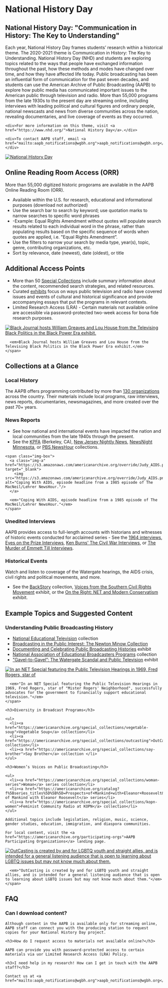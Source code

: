 # National History Day

<div class="row">
  <div class="col-md-12">
    <h2>
      National History Day: "Communication in History: The Key to Understanding"
    </h2>
  </div>

</div>

<div class="row">

  <div class="col-md-6">
    Each year, National History Day frames students’ research within a historical theme. The 2020-2021 theme is Communication in History: The Key to Understanding. National History Day (NHD) and students are exploring topics related to the ways that people have exchanged information throughout the past, how these methods and modes have changed over time, and how they have affected life today. Public broadcasting has been an influential form of communication for the past seven decades, and students can use the American Archive of Public Broadcasting (AAPB) to explore how public media has communicated important issues to the American public through television and radio. More than 55,000 programs from the late 1930s to the present day are streaming online, including interviews with leading political and cultural figures and ordinary people, national newscasts and news from diverse communities across the nation, revealing documentaries, and live coverage of events as they occurred.

    <div>For more information on this theme, visit <a href="https://www.nhd.org/">National History Day</a>.</div>
    
    <div>To contact AAPB staff, email <a href="mailto:aapb_notifications@wgbh.org">aapb_notifications@wgbh.org</a></div>
  </div>

  <div class="col-md-6">
    <a class="img-a" href="https://s3.amazonaws.com/americanarchive.org/exhibits/black_power/b_greaves_and_house_option_2.png" target="_blank">
      <img src="https://s3.amazonaws.com/americanarchive.org/override/NHD_2021ThemeLogo_colorbg.png" alt="National History Day">
    </a>
  </div>
</div>

<div class="row">

  <div class="col-md-12">
    <h2>
      Online Reading Room Access (ORR)
    </h2>
  </div>
</div>


<div class="row">
  <div class="col-md-12">
    More than 55,000 digitized historic progorams are available in the AAPB Online Reading Room (ORR). 
  </div>
</div>

<div class="row">
  <div class="col-md-12">
    <ul>
      <li>Available within the U.S. for research, educational and informational purposes (download not authorized)</li>
      <li>Use the search bar to search by keyword; use quotation marks to narrow searches to specific word phrases</li>
      <li>-Example: Equal Rights Amendment without quotes will populate search results related to each individual word in the phrase, rather than populating results based on the specific sequence of words when quotes are applied, i.e. "Equal Rights Amendment”.</li>
      <li>Use the filters to narrow your search by media type, year(s), topic, genre, contributing organizations, etc.</li>
      <li>Sort by relevance, date (newest), date (oldest), or title</li>
    </ul>
  </div>
</div>


<div class="row">
  <div class="col-md-12">
    <h2>Additional Access Points</h2>
  </div>
</div>

<div class="row">
  <div class="col-md-6">
    <ul>
      <li>More than 50 <a href="https://americanarchive.org/special_collections">Special Collections</a> include summary information about the content, recommended search strategies, and related resources.</li>
      <li>Curated <a href="https://americanarchive.org/exhibits">exhibits</a> focus on ways public television and radio have covered issues and events of cultural and historical significance and provide accompanying essays that put the programs in relevant contexts.</li>
      <li>Limited Research Access (LRA) - Certain materials not available online are accessible via password-protected two-week access for bona fide research purposes.</li>
    </ul>
  </div>

  <div class="col-md-6">
    <span class="img-box">
      <a class="img-a" href="https://s3.amazonaws.com/americanarchive.org/exhibits/black_power/b_greaves_and_house_option_2.png" target="_blank">
        <img src="https://s3.amazonaws.com/americanarchive.org/exhibits/black_power/b_greaves_and_house_option_2.png" alt="Black Journal hosts William Greaves and Lou House from the Televising Black Politics in the Black Power Era exhibit." />
      </a>

      <em>Black Journal hosts William Greaves and Lou House from the Televising Black Politics in the Black Power Era exhibit.</em>
    </span>

  </div>
</div>

<div class="row">
  <div class="col-md-12">
    <h2>Collections at a Glance</h2>
  </div>
</div>

<div class="row">
  <div class="col-md-12">
    <h3>Local History</h3>
  </div>
</div>  


<div class="row">
  <div class="col-md-12">
    The AAPB offers programming contributed by more than <a href="https://americanarchive.org/participating-orgs">130 organizations</a> across the country. Their materials include local programs, raw interviews, news reports, documentaries, newsmagazines, and more created over the past 70+ years.
  </div>
</div>

<div class="row">
  <div class="col-md-12">
    <h3>News Reports</h3>
  </div>
</div>

<div class="row">
  <div class="col-md-6">
    <ul>
      <li>See how national and international events have impacted the nation and local communities from the late 1940s through the present.</li>
      <li>See the <a href="https://americanarchive.org/catalog?f%5Baccess_types%5D%5B%5D=online&f%5Bcontributing_organizations%5D%5B%5D=Pacifica+Radio+Archives+%28CA%29">KPFA</a> (Berkeley, CA), <a href="https://americanarchive.org/catalog?f%5Bseries_titles%5D%5B%5D=New+Jersey+Nightly+News&f%5Baccess_types%5D%5B%5D=online">New Jersey Nightly News</a>, <a href="https://americanarchive.org/catalog?f%5Bseries_titles%5D%5B%5D=NewsNight+Minnesota&f%5Baccess_types%5D%5B%5D=online">NewsNight Minnesota</a>, or <a href="https://americanarchive.org/special_collections/newshour">PBS NewsHour</a> collections.</li>
    </ul>
  </div>

  <div class="col-md-6">

    <span class="img-box">
      <a class="img-a" href="https://s3.amazonaws.com/americanarchive.org/override/Judy_AIDS.png" target="_blank">
        <img src="https://s3.amazonaws.com/americanarchive.org/override/Judy_AIDS.png" alt="Coping With AIDS, episode headline from a 1985 episode of The MacNeil/Lehrer NewsHour."/>
      </a>

      <em>"Coping With AIDS, episode headline from a 1985 episode of The MacNeil/Lehrer NewsHour."</em>
    </span>
  </div>

</div>


<div class="row">
  <div class="col-md-12">
    <h3>Unedited Interviews</h3>
  </div>
</div>

<div class="row">
  <div class="col-md-12">
  AAPB provides access to full-length accounts with historians and witnesses of historic events conducted for acclaimed series
  - See the <a href="https://americanarchive.org/special_collections/1964-interviews">1964 interviews</a>, <a href="https://americanarchive.org/special_collections/eotp-i-interviews">Eyes on the Prize Interviews</a>, <a href="https://americanarchive.org/special_collections/ken-burns-civil-war">Ken Burns' The Civil War Interviews</a>, or <a href="https://americanarchive.org/special_collections/the-murder-of-emmett-till-interviews">The Murder of Emmett Till Interviews</a>.

<div class="row">
  <div class="col-md-12">
    <h3>Historical Events</h3>
  </div>
</div>

Watch and listen to coverage of the Watergate hearings, the AIDS crisis, civil rights and political movements, and more.
- See the <a href="https://americanarchive.org/special_collections/backstory">BackStory</a> collection, <a href="https://americanarchive.org/exhibits/civil-rights">Voices from the Southern Civil Rights Movement</a> exhibit, or the <a href="https://americanarchive.org/exhibits/conservatism">On the Right: NET and Modern Conservatism</a> exhibit.

<div class="row">
  <div class="col-md-12">
    <h2>Example Topics and Suggested Content</h2>
  </div>
</div>

<div class="row">
  <div class="col-md-12">
    <h3>Understanding Public Broadcasting History</h3>
  </div>
</div>

<div class="row">
  <div class="col-md-6">
    <ul>
      <li><a href="https://americanarchive.org/special_collections/net-catalog">National Educational Television</a> collection</li>
      <li><a href="https://americanarchive.org/special_collections/newtonminow">Broadcasting in the Public Interest: The Newton Minow Collection</a></li>
      <li><a href="https://americanarchive.org/exhibits/station-histories">Documenting and Celebrating Public Broadcasting Histories</a> exhibit</li>
      <li><a href="https://americanarchive.org/special_collections/naeb">National Association of Educational Broadcasters Programs</a> collection</li>
      <li><a href="https://americanarchive.org/exhibits/watergate">"Gavel-to-Gavel”: The Watergate Scandal and Public Television</a> exhibit</li>
    </ul>
  </div>

  <div class="col-md-6">
    <span class="img-box">
      <a class="img-a" href="https://s3.amazonaws.com/americanarchive.org/override/NET_MrRogers.png" target="_blank">
        <img src="https://s3.amazonaws.com/americanarchive.org/override/NET_MrRogers.png" alt="In an NET Special featuring the Public Television Hearings in 1969, Fred Rogers, star of "Mister Rogers' Neighborhood", successfully advocates for the government to financially support educational television." />
      </a>

      <em>"In an NET Special featuring the Public Television Hearings in 1969, Fred Rogers, star of "Mister Rogers' Neighborhood", successfully advocates for the government to financially support educational television."</em>
    </span>
  </div>
</div>

<div class="row">
  <div class="col-md-6">

    <h3>Diversity in Broadcast Programs</h3>

    <ul>
      <li><a href="https://americanarchive.org/special_collections/vegetable-soup">Vegetable Soup</a> collection</li>
      <li><a href="https://americanarchive.org/special_collections/outcasting">OutCasting</a> collection</li>
      <li><a href="https://americanarchive.org/special_collections/say-brother">Say Brother</a> collection </li>
    </ul>

    <h3>Women’s Voices on Public Broadcasting</h3>

    <ul>
      <li><a href="https://americanarchive.org/special_collections/woman-series">Woman</a> series collection</li>
      <li><a href="https://americanarchive.org/catalog?f%5Bseries_titles%5D%5B%5D=Prospects+of+Mankind+with+Eleanor+Roosevelt&f%5Baccess_types%5D%5B%5D=online">Prospects of Mankind with Eleanor Roosevelt</a> series</li>
      <li><a href="https://americanarchive.org/special_collections/kopn-women">Feminist Community Radio at KOPN</a> collection</li>
    </ul>

    Additional topics include legislation, religion, music, science, gender studies, education, immigration, and diaspora communities.

    For local content, visit the <a href="https://americanarchive.org/participating-orgs">AAPB Participating Organizations</a> landing page.
  </div>

  <div class="col-md-6">
    <span class="img-box">
      <a class="img-a" href="https://s3.amazonaws.com/americanarchive.org/override/OutCasting.png" target="_blank">
        <img src="https://s3.amazonaws.com/americanarchive.org/override/OutCasting.png" alt="OutCasting is created by and for LGBTQ youth and straight allies, and is intended for a general listening audience that is open to learning about LGBTQ issues but may not know much about them." />
      </a>

      <em>"OutCasting is created by and for LGBTQ youth and straight allies, and is intended for a general listening audience that is open to learning about LGBTQ issues but may not know much about them."</em>
    </span>
  </div>
</div>

<div class="row">
  <div class="col-md-12">
    <h2>FAQ</h2>
  </div>
</div>

<div class="row">
  <div class="col-md-12">
    <h3>Can I download content?</h3>

    Although content in the AAPB is available only for streaming online, AAPB staff can connect you with the producing station to request copies for your National History Day project.

    <h3>How do I request access to materials not available online?</h3>

    AAPB can provide you with password-protected access to certain materials via uor Limited Research Access (LRA) Policy.

    <h3>I need help in my research! How can I get in touch with the AAPB staff?</h3>

    Contact us at <a href="mailto:aapb_notifications@wgbh.org">aapb_notifications@wgbh.org</a>.
  </div>
</div>






